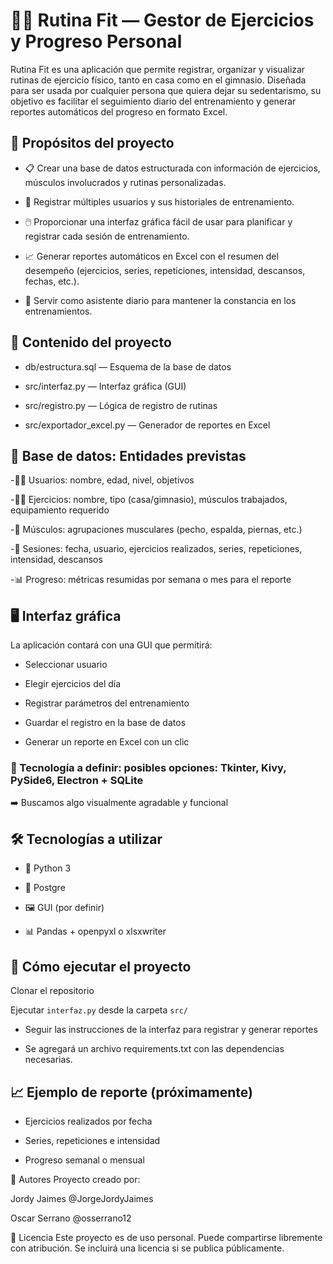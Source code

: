 # 🏋️‍♂️ Rutina Fit — Gestor de Ejercicios y Progreso Personal

Rutina Fit es una aplicación que permite registrar, organizar y visualizar rutinas de ejercicio físico, tanto en casa como en el gimnasio. Diseñada para ser usada por cualquier persona que quiera dejar su sedentarismo, 
su objetivo es facilitar el seguimiento diario del entrenamiento y generar reportes automáticos del progreso en formato Excel.

## 🎯 Propósitos del proyecto
- 📋 Crear una base de datos estructurada con información de ejercicios, músculos involucrados y rutinas personalizadas.

- 👤 Registrar múltiples usuarios y sus historiales de entrenamiento.

- 🖱️ Proporcionar una interfaz gráfica fácil de usar para planificar y registrar cada sesión de entrenamiento.

- 📈 Generar reportes automáticos en Excel con el resumen del desempeño (ejercicios, series, repeticiones, intensidad, descansos, fechas, etc.).

- 🧠 Servir como asistente diario para mantener la constancia en los entrenamientos.

## 📂 Contenido del proyecto

- db/estructura.sql — Esquema de la base de datos

- src/interfaz.py — Interfaz gráfica (GUI)

- src/registro.py — Lógica de registro de rutinas

- src/exportador_excel.py — Generador de reportes en Excel

## 🧩 Base de datos: Entidades previstas
-🧍‍♂️ Usuarios: nombre, edad, nivel, objetivos

-🏋️‍♀️ Ejercicios: nombre, tipo (casa/gimnasio), músculos trabajados, equipamiento requerido

-💪 Músculos: agrupaciones musculares (pecho, espalda, piernas, etc.)

-📅 Sesiones: fecha, usuario, ejercicios realizados, series, repeticiones, intensidad, descansos

-📊 Progreso: métricas resumidas por semana o mes para el reporte

## 🖥️ Interfaz gráfica
La aplicación contará con una GUI que permitirá:

- Seleccionar usuario

- Elegir ejercicios del día

- Registrar parámetros del entrenamiento

- Guardar el registro en la base de datos

- Generar un reporte en Excel con un clic

### 🚧 Tecnología a definir: posibles opciones: Tkinter, Kivy, PySide6, Electron + SQLite
➡️ Buscamos algo visualmente agradable y funcional

## 🛠️ Tecnologías a utilizar
- 🐍 Python 3

- :elephant: Postgre

- 🖼️ GUI (por definir)

- 📊 Pandas + openpyxl o xlsxwriter

## 🚀 Cómo ejecutar el proyecto

Clonar el repositorio

Ejecutar `interfaz.py` desde la carpeta `src/`

- Seguir las instrucciones de la interfaz para registrar y generar reportes

- Se agregará un archivo requirements.txt con las dependencias necesarias.

## 📈 Ejemplo de reporte (próximamente)
- Ejercicios realizados por fecha

- Series, repeticiones e intensidad

- Progreso semanal o mensual

👥 Autores
Proyecto creado por:

Jordy Jaimes @JorgeJordyJaimes

Oscar Serrano @osserrano12

📄 Licencia
Este proyecto es de uso personal. Puede compartirse libremente con atribución. Se incluirá una licencia si se publica públicamente.
